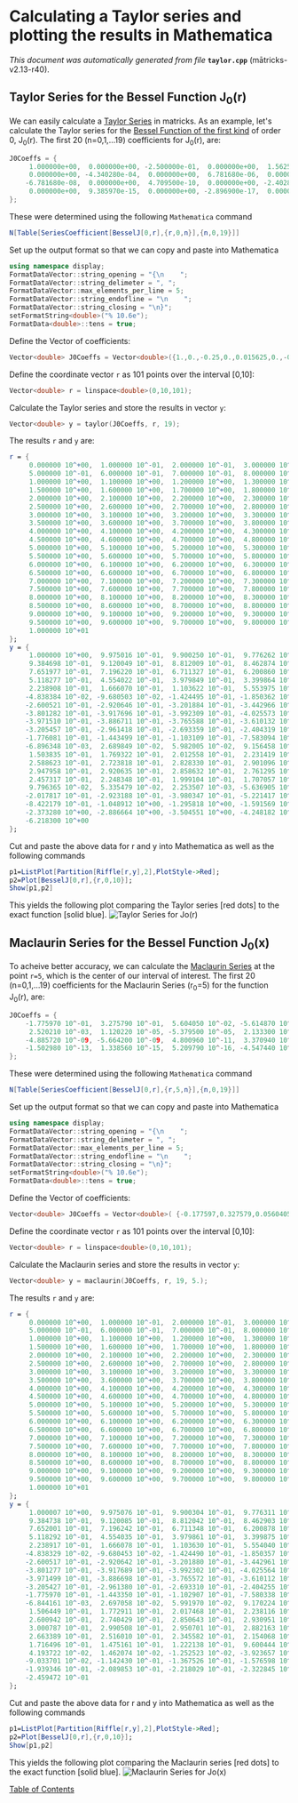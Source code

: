 
# Calculating a Taylor series and plotting the results in Mathematica
_This document was automatically generated from file_ **`taylor.cpp`** (mātricks-v2.13-r40).

## Taylor Series for the Bessel Function J<sub>0</sub>(r)
We can easily calculate a [Taylor Series](http://mathworld.wolfram.com/TaylorSeries.html) in matricks. As an example, let's calculate the Taylor series for the [Bessel Function of the first kind](http://mathworld.wolfram.com/BesselFunctionoftheFirstKind.html) of order 0, J<sub>0</sub>(r). 
The first 20 (n=0,1,...19) coefficients for  J<sub>0</sub>(r), are:

```C++
J0Coeffs = {
     1.000000e+00,  0.000000e+00, -2.500000e-01,  0.000000e+00,  1.562500e-02, 
     0.000000e+00, -4.340280e-04,  0.000000e+00,  6.781680e-06,  0.000000e+00, 
    -6.781680e-08,  0.000000e+00,  4.709500e-10,  0.000000e+00, -2.402810e-12, 
     0.000000e+00,  9.385970e-15,  0.000000e+00, -2.896900e-17,  0.000000e+00
}; 
```
These were determined using the following `Mathematica` command

```Mathematica
N[Table[SeriesCoefficient[BesselJ[0,r],{r,0,n}],{n,0,19}]]

```


Set up the output format so that we can copy and paste into Mathematica
```C++
using namespace display;
FormatDataVector::string_opening = "{\n    ";
FormatDataVector::string_delimeter = ", ";
FormatDataVector::max_elements_per_line = 5;
FormatDataVector::string_endofline = "\n    ";
FormatDataVector::string_closing = "\n}";
setFormatString<double>("% 10.6e");
FormatData<double>::tens = true;
```

Define the Vector of coefficients: 

```C++
Vector<double> J0Coeffs = Vector<double>({1.,0.,-0.25,0.,0.015625,0.,-0.000434028,0.,6.78168e-6,0.,-6.78168e-8,0.,4.7095e-10,0.,-2.40281e-12,0.,9.38597e-15,0.,-2.8969e-17,0.});
```

Define the coordinate vector `r` as 101 points over the interval [0,10]: 

```C++
Vector<double> r = linspace<double>(0,10,101);
```

Calculate the Taylor series and store the results in vector `y`: 

```C++
Vector<double> y = taylor(J0Coeffs, r, 19);
```

The results `r` and `y` are:

```Mathematica
r = {
     0.000000 10^+00,  1.000000 10^-01,  2.000000 10^-01,  3.000000 10^-01,  4.000000 10^-01, 
     5.000000 10^-01,  6.000000 10^-01,  7.000000 10^-01,  8.000000 10^-01,  9.000000 10^-01, 
     1.000000 10^+00,  1.100000 10^+00,  1.200000 10^+00,  1.300000 10^+00,  1.400000 10^+00, 
     1.500000 10^+00,  1.600000 10^+00,  1.700000 10^+00,  1.800000 10^+00,  1.900000 10^+00, 
     2.000000 10^+00,  2.100000 10^+00,  2.200000 10^+00,  2.300000 10^+00,  2.400000 10^+00, 
     2.500000 10^+00,  2.600000 10^+00,  2.700000 10^+00,  2.800000 10^+00,  2.900000 10^+00, 
     3.000000 10^+00,  3.100000 10^+00,  3.200000 10^+00,  3.300000 10^+00,  3.400000 10^+00, 
     3.500000 10^+00,  3.600000 10^+00,  3.700000 10^+00,  3.800000 10^+00,  3.900000 10^+00, 
     4.000000 10^+00,  4.100000 10^+00,  4.200000 10^+00,  4.300000 10^+00,  4.400000 10^+00, 
     4.500000 10^+00,  4.600000 10^+00,  4.700000 10^+00,  4.800000 10^+00,  4.900000 10^+00, 
     5.000000 10^+00,  5.100000 10^+00,  5.200000 10^+00,  5.300000 10^+00,  5.400000 10^+00, 
     5.500000 10^+00,  5.600000 10^+00,  5.700000 10^+00,  5.800000 10^+00,  5.900000 10^+00, 
     6.000000 10^+00,  6.100000 10^+00,  6.200000 10^+00,  6.300000 10^+00,  6.400000 10^+00, 
     6.500000 10^+00,  6.600000 10^+00,  6.700000 10^+00,  6.800000 10^+00,  6.900000 10^+00, 
     7.000000 10^+00,  7.100000 10^+00,  7.200000 10^+00,  7.300000 10^+00,  7.400000 10^+00, 
     7.500000 10^+00,  7.600000 10^+00,  7.700000 10^+00,  7.800000 10^+00,  7.900000 10^+00, 
     8.000000 10^+00,  8.100000 10^+00,  8.200000 10^+00,  8.300000 10^+00,  8.400000 10^+00, 
     8.500000 10^+00,  8.600000 10^+00,  8.700000 10^+00,  8.800000 10^+00,  8.900000 10^+00, 
     9.000000 10^+00,  9.100000 10^+00,  9.200000 10^+00,  9.300000 10^+00,  9.400000 10^+00, 
     9.500000 10^+00,  9.600000 10^+00,  9.700000 10^+00,  9.800000 10^+00,  9.900000 10^+00, 
     1.000000 10^+01
}; 
y = {
     1.000000 10^+00,  9.975016 10^-01,  9.900250 10^-01,  9.776262 10^-01,  9.603982 10^-01, 
     9.384698 10^-01,  9.120049 10^-01,  8.812009 10^-01,  8.462874 10^-01,  8.075238 10^-01, 
     7.651977 10^-01,  7.196220 10^-01,  6.711327 10^-01,  6.200860 10^-01,  5.668551 10^-01, 
     5.118277 10^-01,  4.554022 10^-01,  3.979849 10^-01,  3.399864 10^-01,  2.818185 10^-01, 
     2.238908 10^-01,  1.666070 10^-01,  1.103622 10^-01,  5.553975 10^-02,  2.507637 10^-03, 
    -4.838384 10^-02, -9.680503 10^-02, -1.424495 10^-01, -1.850362 10^-01, -2.243117 10^-01, 
    -2.600521 10^-01, -2.920646 10^-01, -3.201884 10^-01, -3.442966 10^-01, -3.642960 10^-01, 
    -3.801282 10^-01, -3.917696 10^-01, -3.992309 10^-01, -4.025573 10^-01, -4.018270 10^-01, 
    -3.971510 10^-01, -3.886711 10^-01, -3.765588 10^-01, -3.610132 10^-01, -3.422594 10^-01, 
    -3.205457 10^-01, -2.961418 10^-01, -2.693359 10^-01, -2.404319 10^-01, -2.097469 10^-01, 
    -1.776081 10^-01, -1.443499 10^-01, -1.103109 10^-01, -7.583094 10^-02, -4.124823 10^-02, 
    -6.896348 10^-03,  2.689849 10^-02,  5.982005 10^-02,  9.156458 10^-02,  1.218431 10^-01, 
     1.503835 10^-01,  1.769322 10^-01,  2.012558 10^-01,  2.231419 10^-01,  2.424002 10^-01, 
     2.588623 10^-01,  2.723818 10^-01,  2.828330 10^-01,  2.901096 10^-01,  2.941224 10^-01, 
     2.947958 10^-01,  2.920635 10^-01,  2.858632 10^-01,  2.761295 10^-01,  2.627853 10^-01, 
     2.457317 10^-01,  2.248348 10^-01,  1.999104 10^-01,  1.707057 10^-01,  1.368772 10^-01, 
     9.796365 10^-02,  5.335479 10^-02,  2.253507 10^-03, -5.636905 10^-02, -1.238268 10^-01, 
    -2.017817 10^-01, -2.923188 10^-01, -3.980347 10^-01, -5.221417 10^-01, -6.685910 10^-01, 
    -8.422179 10^-01, -1.048912 10^+00, -1.295818 10^+00, -1.591569 10^+00, -1.946562 10^+00, 
    -2.373280 10^+00, -2.886664 10^+00, -3.504551 10^+00, -4.248182 10^+00, -5.142794 10^+00, 
    -6.218300 10^+00
}; 
```
Cut and paste the above data for r and y into Mathematica as well as the following commands

```Mathematica
p1=ListPlot[Partition[Riffle[r,y],2],PlotStyle->Red];
p2=Plot[BesselJ[0,r],{r,0,10}];
Show[p1,p2]
```
This yields the following plot comparing the Taylor series [red dots] to the exact function [solid blue].
![Taylor Series for Jo(r)](BesselTaylorSeries.png)
## Maclaurin Series for the Bessel Function J<sub>0</sub>(x)
To acheive better accuracy, we can calculate the [Maclaurin Series](http://mathworld.wolfram.com/MaclaurinSeries.html) at the point `r=5`, which is the center of our interval of interest.
The first 20 (n=0,1,...19) coefficients for the Maclaurin Series (r<sub>0</sub>=5) for the function J<sub>0</sub>(r), are:

```C++
J0Coeffs = {
    -1.775970 10^-01,  3.275790 10^-01,  5.604050 10^-02, -5.614870 10^-02, -1.707390 10^-03, 
     2.520210 10^-03,  1.120220 10^-05, -5.379500 10^-05,  2.133300 10^-07,  6.781100 10^-07, 
    -4.885720 10^-09, -5.664200 10^-09,  4.800960 10^-11,  3.370940 10^-11, -2.997110 10^-13, 
    -1.502980 10^-13,  1.338560 10^-15,  5.209790 10^-16, -4.547440 10^-18, -1.444490 10^-18
}; 
```
These were determined using the following `Mathematica` command

```Mathematica
N[Table[SeriesCoefficient[BesselJ[0,r],{r,5,n}],{n,0,19}]]

```


Set up the output format so that we can copy and paste into Mathematica
```C++
using namespace display;
FormatDataVector::string_opening = "{\n    ";
FormatDataVector::string_delimeter = ", ";
FormatDataVector::max_elements_per_line = 5;
FormatDataVector::string_endofline = "\n    ";
FormatDataVector::string_closing = "\n}";
setFormatString<double>("% 10.6e");
FormatData<double>::tens = true;
```

Define the Vector of coefficients: 

```C++
Vector<double> J0Coeffs = Vector<double>( {-0.177597,0.327579,0.0560405,-0.0561487,-0.00170739,0.00252021,0.0000112022,-0.000053795,2.1333e-7,6.7811e-7,-4.88572e-9,-5.6642e-9,4.80096e-11,3.37094e-11,-2.99711e-13,-1.50298e-13,1.33856e-15,5.20979e-16,-4.54744e-18,-1.44449e-18});
```

Define the coordinate vector `r` as 101 points over the interval [0,10]: 

```C++
Vector<double> r = linspace<double>(0,10,101);
```

Calculate the Maclaurin series and store the results in vector `y`: 

```C++
Vector<double> y = maclaurin(J0Coeffs, r, 19, 5.);
```

The results `r` and `y` are:

```Mathematica
r = {
     0.000000 10^+00,  1.000000 10^-01,  2.000000 10^-01,  3.000000 10^-01,  4.000000 10^-01, 
     5.000000 10^-01,  6.000000 10^-01,  7.000000 10^-01,  8.000000 10^-01,  9.000000 10^-01, 
     1.000000 10^+00,  1.100000 10^+00,  1.200000 10^+00,  1.300000 10^+00,  1.400000 10^+00, 
     1.500000 10^+00,  1.600000 10^+00,  1.700000 10^+00,  1.800000 10^+00,  1.900000 10^+00, 
     2.000000 10^+00,  2.100000 10^+00,  2.200000 10^+00,  2.300000 10^+00,  2.400000 10^+00, 
     2.500000 10^+00,  2.600000 10^+00,  2.700000 10^+00,  2.800000 10^+00,  2.900000 10^+00, 
     3.000000 10^+00,  3.100000 10^+00,  3.200000 10^+00,  3.300000 10^+00,  3.400000 10^+00, 
     3.500000 10^+00,  3.600000 10^+00,  3.700000 10^+00,  3.800000 10^+00,  3.900000 10^+00, 
     4.000000 10^+00,  4.100000 10^+00,  4.200000 10^+00,  4.300000 10^+00,  4.400000 10^+00, 
     4.500000 10^+00,  4.600000 10^+00,  4.700000 10^+00,  4.800000 10^+00,  4.900000 10^+00, 
     5.000000 10^+00,  5.100000 10^+00,  5.200000 10^+00,  5.300000 10^+00,  5.400000 10^+00, 
     5.500000 10^+00,  5.600000 10^+00,  5.700000 10^+00,  5.800000 10^+00,  5.900000 10^+00, 
     6.000000 10^+00,  6.100000 10^+00,  6.200000 10^+00,  6.300000 10^+00,  6.400000 10^+00, 
     6.500000 10^+00,  6.600000 10^+00,  6.700000 10^+00,  6.800000 10^+00,  6.900000 10^+00, 
     7.000000 10^+00,  7.100000 10^+00,  7.200000 10^+00,  7.300000 10^+00,  7.400000 10^+00, 
     7.500000 10^+00,  7.600000 10^+00,  7.700000 10^+00,  7.800000 10^+00,  7.900000 10^+00, 
     8.000000 10^+00,  8.100000 10^+00,  8.200000 10^+00,  8.300000 10^+00,  8.400000 10^+00, 
     8.500000 10^+00,  8.600000 10^+00,  8.700000 10^+00,  8.800000 10^+00,  8.900000 10^+00, 
     9.000000 10^+00,  9.100000 10^+00,  9.200000 10^+00,  9.300000 10^+00,  9.400000 10^+00, 
     9.500000 10^+00,  9.600000 10^+00,  9.700000 10^+00,  9.800000 10^+00,  9.900000 10^+00, 
     1.000000 10^+01
}; 
y = {
     1.000007 10^+00,  9.975076 10^-01,  9.900304 10^-01,  9.776311 10^-01,  9.604026 10^-01, 
     9.384738 10^-01,  9.120085 10^-01,  8.812042 10^-01,  8.462903 10^-01,  8.075265 10^-01, 
     7.652001 10^-01,  7.196242 10^-01,  6.711348 10^-01,  6.200878 10^-01,  5.668568 10^-01, 
     5.118292 10^-01,  4.554035 10^-01,  3.979861 10^-01,  3.399875 10^-01,  2.818195 10^-01, 
     2.238917 10^-01,  1.666078 10^-01,  1.103630 10^-01,  5.554040 10^-02,  2.508231 10^-03, 
    -4.838329 10^-02, -9.680453 10^-02, -1.424490 10^-01, -1.850357 10^-01, -2.243113 10^-01, 
    -2.600517 10^-01, -2.920642 10^-01, -3.201880 10^-01, -3.442961 10^-01, -3.642955 10^-01, 
    -3.801277 10^-01, -3.917689 10^-01, -3.992302 10^-01, -4.025564 10^-01, -4.018260 10^-01, 
    -3.971499 10^-01, -3.886698 10^-01, -3.765572 10^-01, -3.610112 10^-01, -3.422569 10^-01, 
    -3.205427 10^-01, -2.961380 10^-01, -2.693310 10^-01, -2.404255 10^-01, -2.097385 10^-01, 
    -1.775970 10^-01, -1.443350 10^-01, -1.102907 10^-01, -7.580338 10^-02, -4.121038 10^-02, 
    -6.844161 10^-03,  2.697058 10^-02,  5.991970 10^-02,  9.170224 10^-02,  1.220330 10^-01, 
     1.506449 10^-01,  1.772911 10^-01,  2.017468 10^-01,  2.238116 10^-01,  2.433102 10^-01, 
     2.600942 10^-01,  2.740429 10^-01,  2.850643 10^-01,  2.930951 10^-01,  2.981015 10^-01, 
     3.000787 10^-01,  2.990508 10^-01,  2.950701 10^-01,  2.882163 10^-01,  2.785955 10^-01, 
     2.663389 10^-01,  2.516010 10^-01,  2.345582 10^-01,  2.154068 10^-01,  1.943607 10^-01, 
     1.716496 10^-01,  1.475161 10^-01,  1.222138 10^-01,  9.600444 10^-02,  6.915542 10^-02, 
     4.193722 10^-02,  1.462074 10^-02, -1.252523 10^-02, -3.923657 10^-02, -6.525631 10^-02, 
    -9.033701 10^-02, -1.142430 10^-01, -1.367526 10^-01, -1.576598 10^-01, -1.767768 10^-01, 
    -1.939346 10^-01, -2.089853 10^-01, -2.218029 10^-01, -2.322845 10^-01, -2.403509 10^-01, 
    -2.459472 10^-01
}; 
```
Cut and paste the above data for r and y into Mathematica as well as the following commands

```Mathematica
p1=ListPlot[Partition[Riffle[r,y],2],PlotStyle->Red];
p2=Plot[BesselJ[0,r],{r,0,10}];
Show[p1,p2]
```
This yields the following plot comparing the Maclaurin series [red dots] to the exact function [solid blue].
![Maclaurin Series for Jo(x)](BesselMaclaurinSeries.png)

[Table of Contents](README.md)
